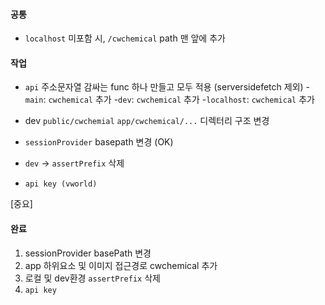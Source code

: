 
#### 공통
- `localhost` 미포함 시, `/cwchemical` path 맨 앞에 추가

#### 작업

- `api` 주소문자열 감싸는 func 하나 만들고 모두 적용 (serversidefetch 제외)
	-`main`: `cwchemical` 추가
	-`dev`: `cwchemical` 추가
	-`localhost`: `cwchemical` 추가
- dev `public/cwchemial` `app/cwchemical/...` 디렉터리 구조 변경
- `sessionProvider` basepath 변경 (OK)


- `dev` -> `assertPrefix` 삭제
- `api key (vworld)`

[중요]
#### 완료
1. sessionProvider basePath 변경
2. app 하위요소 및 이미지 접근경로 cwchemical 추가
3. 로컬 및 dev환경 `assertPrefix` 삭제
4. `api key`